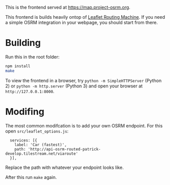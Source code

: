 This is the frontend served at https://map.project-osrm.org.

This frontend is builds heavily ontop of [Leaflet Routing Machine](https://github.com/perliedman/leaflet-routing-machine). If you need a simple OSRM integration in your webpage, you should start from there.

# Building

Run this in the root folder:

```bash
npm install
make
```

To view the frontend in a browser, try `python -m SimpleHTTPServer` (Python 2)
or `python -m http.server` (Python 3) and open your browser at `http://127.0.0.1:8000`.

# Modifing

The most common modifcation is to add your own OSRM endpoint. For this open `src/leaflet_options.js`:

```
  services: [{
    label: 'Car (fastest)',
    path: 'http://api-osrm-routed-patrick-develop.tilestream.net/viaroute'
  }],

```

Replace the path with whatever your endpoint looks like.

After this run `make` again.
